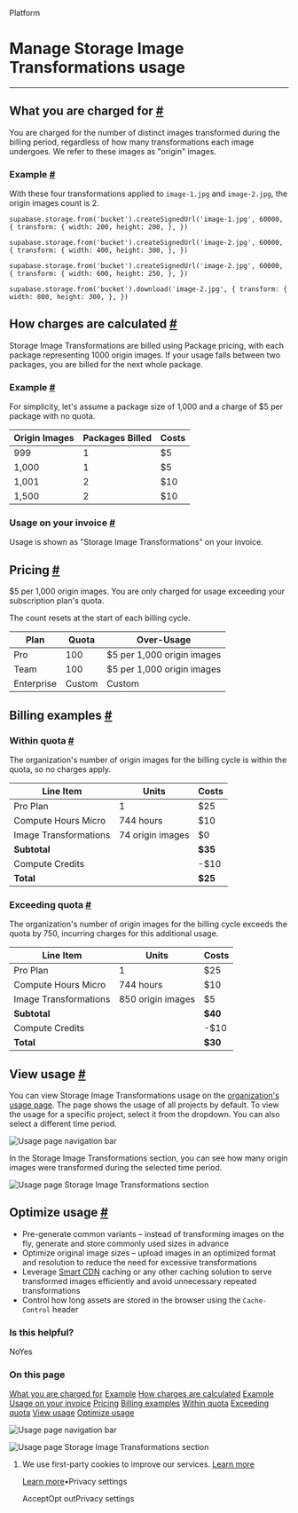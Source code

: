 Platform

# Manage Storage Image Transformations usage

* * *

## What you are charged for [\#](https://supabase.com/docs/guides/platform/manage-your-usage/storage-image-transformations\#what-you-are-charged-for)

You are charged for the number of distinct images transformed during the billing period, regardless of how many transformations each image undergoes. We refer to these images as "origin" images.

### Example [\#](https://supabase.com/docs/guides/platform/manage-your-usage/storage-image-transformations\#example)

With these four transformations applied to `image-1.jpg` and `image-2.jpg`, the origin images count is 2.

`
supabase.storage.from('bucket').createSignedUrl('image-1.jpg', 60000, {
transform: {
    width: 200,
    height: 200,
},
})
`

`
supabase.storage.from('bucket').createSignedUrl('image-2.jpg', 60000, {
transform: {
    width: 400,
    height: 300,
},
})
`

`
supabase.storage.from('bucket').createSignedUrl('image-2.jpg', 60000, {
transform: {
    width: 600,
    height: 250,
},
})
`

`
supabase.storage.from('bucket').download('image-2.jpg', {
transform: {
    width: 800,
    height: 300,
},
})
`

## How charges are calculated [\#](https://supabase.com/docs/guides/platform/manage-your-usage/storage-image-transformations\#how-charges-are-calculated)

Storage Image Transformations are billed using Package pricing, with each package representing 1000 origin images. If your usage falls between two packages, you are billed for the next whole package.

### Example [\#](https://supabase.com/docs/guides/platform/manage-your-usage/storage-image-transformations\#example)

For simplicity, let's assume a package size of 1,000 and a charge of $5 per package with no quota.

| Origin Images | Packages Billed | Costs |
| --- | --- | --- |
| 999 | 1 | $5 |
| 1,000 | 1 | $5 |
| 1,001 | 2 | $10 |
| 1,500 | 2 | $10 |

### Usage on your invoice [\#](https://supabase.com/docs/guides/platform/manage-your-usage/storage-image-transformations\#usage-on-your-invoice)

Usage is shown as "Storage Image Transformations" on your invoice.

## Pricing [\#](https://supabase.com/docs/guides/platform/manage-your-usage/storage-image-transformations\#pricing)

$5 per 1,000 origin images. You are only charged for usage exceeding your subscription plan's quota.

The count resets at the start of each billing cycle.

| Plan | Quota | Over-Usage |
| --- | --- | --- |
| Pro | 100 | $5 per 1,000 origin images |
| Team | 100 | $5 per 1,000 origin images |
| Enterprise | Custom | Custom |

## Billing examples [\#](https://supabase.com/docs/guides/platform/manage-your-usage/storage-image-transformations\#billing-examples)

### Within quota [\#](https://supabase.com/docs/guides/platform/manage-your-usage/storage-image-transformations\#within-quota)

The organization's number of origin images for the billing cycle is within the quota, so no charges apply.

| Line Item | Units | Costs |
| --- | --- | --- |
| Pro Plan | 1 | $25 |
| Compute Hours Micro | 744 hours | $10 |
| Image Transformations | 74 origin images | $0 |
| **Subtotal** |  | **$35** |
| Compute Credits |  | -$10 |
| **Total** |  | **$25** |

### Exceeding quota [\#](https://supabase.com/docs/guides/platform/manage-your-usage/storage-image-transformations\#exceeding-quota)

The organization's number of origin images for the billing cycle exceeds the quota by 750, incurring charges for this additional usage.

| Line Item | Units | Costs |
| --- | --- | --- |
| Pro Plan | 1 | $25 |
| Compute Hours Micro | 744 hours | $10 |
| Image Transformations | 850 origin images | $5 |
| **Subtotal** |  | **$40** |
| Compute Credits |  | -$10 |
| **Total** |  | **$30** |

## View usage [\#](https://supabase.com/docs/guides/platform/manage-your-usage/storage-image-transformations\#view-usage)

You can view Storage Image Transformations usage on the [organization's usage page](https://supabase.com/dashboard/org/_/usage). The page shows the usage of all projects by default. To view the usage for a specific project, select it from the dropdown. You can also select a different time period.

![Usage page navigation bar](https://supabase.com/docs/_next/image?url=%2Fdocs%2Fimg%2Fguides%2Fplatform%2Fusage-navbar--light.png&w=3840&q=75&dpl=dpl_9xAnUGkSbk4dufV62sNRezafXykJ)

In the Storage Image Transformations section, you can see how many origin images were transformed during the selected time period.

![Usage page Storage Image Transformations section](https://supabase.com/docs/_next/image?url=%2Fdocs%2Fimg%2Fguides%2Fplatform%2Fusage-image-transformations--light.png&w=3840&q=75&dpl=dpl_9xAnUGkSbk4dufV62sNRezafXykJ)

## Optimize usage [\#](https://supabase.com/docs/guides/platform/manage-your-usage/storage-image-transformations\#optimize-usage)

- Pre-generate common variants – instead of transforming images on the fly, generate and store commonly used sizes in advance
- Optimize original image sizes – upload images in an optimized format and resolution to reduce the need for excessive transformations
- Leverage [Smart CDN](https://supabase.com/docs/guides/storage/cdn/smart-cdn) caching or any other caching solution to serve transformed images efficiently and avoid unnecessary repeated transformations
- Control how long assets are stored in the browser using the `Cache-Control` header

### Is this helpful?

NoYes

### On this page

[What you are charged for](https://supabase.com/docs/guides/platform/manage-your-usage/storage-image-transformations#what-you-are-charged-for) [Example](https://supabase.com/docs/guides/platform/manage-your-usage/storage-image-transformations#example) [How charges are calculated](https://supabase.com/docs/guides/platform/manage-your-usage/storage-image-transformations#how-charges-are-calculated) [Example](https://supabase.com/docs/guides/platform/manage-your-usage/storage-image-transformations#example) [Usage on your invoice](https://supabase.com/docs/guides/platform/manage-your-usage/storage-image-transformations#usage-on-your-invoice) [Pricing](https://supabase.com/docs/guides/platform/manage-your-usage/storage-image-transformations#pricing) [Billing examples](https://supabase.com/docs/guides/platform/manage-your-usage/storage-image-transformations#billing-examples) [Within quota](https://supabase.com/docs/guides/platform/manage-your-usage/storage-image-transformations#within-quota) [Exceeding quota](https://supabase.com/docs/guides/platform/manage-your-usage/storage-image-transformations#exceeding-quota) [View usage](https://supabase.com/docs/guides/platform/manage-your-usage/storage-image-transformations#view-usage) [Optimize usage](https://supabase.com/docs/guides/platform/manage-your-usage/storage-image-transformations#optimize-usage)

![Usage page navigation bar](https://supabase.com/docs/_next/image?url=%2Fdocs%2Fimg%2Fguides%2Fplatform%2Fusage-navbar--light.png&w=3840&q=75&dpl=dpl_9xAnUGkSbk4dufV62sNRezafXykJ)

![Usage page Storage Image Transformations section](https://supabase.com/docs/_next/image?url=%2Fdocs%2Fimg%2Fguides%2Fplatform%2Fusage-image-transformations--light.png&w=3840&q=75&dpl=dpl_9xAnUGkSbk4dufV62sNRezafXykJ)

1. We use first-party cookies to improve our services. [Learn more](https://supabase.com/privacy#8-cookies-and-similar-technologies-used-on-our-european-services)



   [Learn more](https://supabase.com/privacy#8-cookies-and-similar-technologies-used-on-our-european-services)•Privacy settings





   AcceptOpt outPrivacy settings